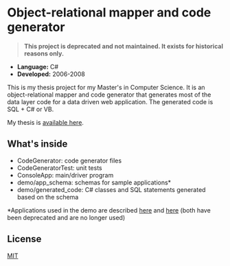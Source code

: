 # Object-relational mapper and code generator 

> **This project is deprecated and not maintained. It exists for historical reasons only.**

* **Language:** C#
* **Developed:** 2006-2008

This is my thesis project for my Master's in Computer Science. It is an object-relational mapper and
code generator that generates most of the data layer code for a data driven web application. The
generated code is SQL + C# or VB.

My thesis is <a href="http:/sergey.cs.uni.edu/static/ms_thesis.pdf">available here</a>.

## What's inside
* CodeGenerator: code generator files
* CodeGeneratorTest: unit tests
* ConsoleApp: main/driver program
* demo/app_schema: schemas for sample applications*
* demo/generated_code: C# classes and SQL statements generated based on the schema

*Applications used in the demo are described [here](http://icode4.fun/projects/uni_accounts) and 
[here](https://github.com/ic4f/oldcode/tree/master/2008-eyewitness-identification) (both have been deprecated and
are no longer used)

## License
[MIT](https://github.com/ic4f/codegenerator/blob/master/LICENSE)
